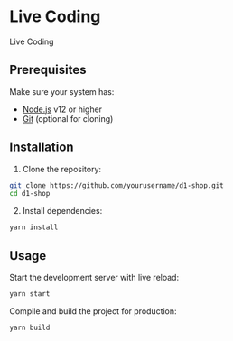 # Live Coding

Live Coding

## Prerequisites

Make sure your system has:

- [Node.js](https://nodejs.org/) v12 or higher
- [Git](https://git-scm.com/) (optional for cloning)

## Installation

1. Clone the repository:

```bash
git clone https://github.com/yourusername/d1-shop.git
cd d1-shop
```

2. Install dependencies:

```bash
yarn install
```

## Usage

Start the development server with live reload:

```bash
yarn start
```

Compile and build the project for production:

```bash
yarn build
```

